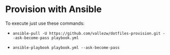# Provision with Ansible
To execute just use these commands:
- ```ansible-pull -U https://github.com/vallezw/dotfiles-provision.git --ask-become-pass playbook.yml```

- ```ansible-playbook playbook.yml --ask-become-pass```
